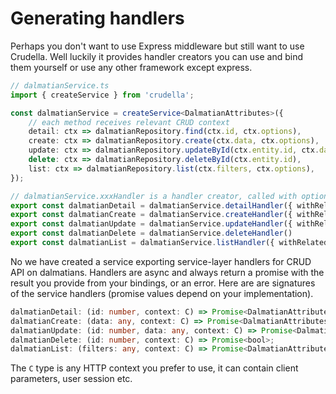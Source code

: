 # Generating handlers

Perhaps you don't want to use Express middleware but still want to use Crudella.
Well luckily it provides handler creators you can use and bind them yourself or use any other framework except express.

```typescript
// dalmatianService.ts
import { createService } from 'crudella';

const dalmatianService = createService<DalmatianAttributes>({
    // each method receives relevant CRUD context
    detail: ctx => dalmatianRepository.find(ctx.id, ctx.options),
    create: ctx => dalmatianRepository.create(ctx.data, ctx.options),
    update: ctx => dalmatianRepository.updateById(ctx.entity.id, ctx.data, ctx.options),
    delete: ctx => dalmatianRepository.deleteById(ctx.entity.id),
    list: ctx => dalmatianRepository.list(ctx.filters, ctx.options),
});

// dalmatianService.xxxHandler is a handler creator, called with optional options
export const dalmatianDetail = dalmatianService.detailHandler({ withRelated: withRelated.detail })
export const dalmatianCreate = dalmatianService.createHandler({ withRelated: withRelated.detail })
export const dalmatianUpdate = dalmatianService.updateHandler({ withRelated: withRelated.detail })
export const dalmatianDelete = dalmatianService.deleteHandler()
export const dalmatianList = dalmatianService.listHandler({ withRelated: withRelated.list })
```

No we have created a service exporting service-layer handlers for CRUD API on dalmatians.
Handlers are async and always return a promise with the result you provide from your bindings, or an error.
Here are are signatures of the service handlers (promise values depend on your implementation).
```typescript
dalmatianDetail: (id: number, context: C) => Promise<DalmatianAttributes>;
dalmatianCreate: (data: any, context: C) => Promise<DalmatianAttributes>;
dalmatianUpdate: (id: number, data: any, context: C) => Promise<DalmatianAttributes>;
dalmatianDelete: (id: number, context: C) => Promise<bool>;
dalmatianList: (filters: any, context: C) => Promise<DalmatianAttributes[]>;
```
The `C` type is any HTTP context you prefer to use, it can contain client parameters, user session etc.
